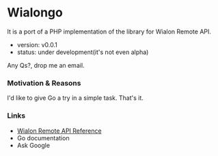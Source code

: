 # Wialongo

It is a port of a PHP implementation of the library for Wialon Remote API.

* version: v0.0.1
* status: under development(it's not even alpha)

Any Qs?, drop me an email. 

### Motivation & Reasons
I'd like to give Go a try in a simple task. That's it.

### Links
* [Wialon Remote API Reference](https://sdk.wialon.com/wiki/en/sidebar/remoteapi/apiref/apiref)
* Go documentation
* Ask Google


